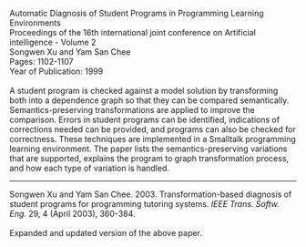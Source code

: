 Automatic Diagnosis of Student Programs in Programming Learning Environments<br>
Proceedings of the 16th international joint conference on Artificial intelligence - Volume 2<br>
Songwen Xu and Yam San Chee<br>
Pages: 1102-1107<br>
Year of Publication: 1999<br>
<br>
A student program is checked against a model solution by transforming both into a dependence graph so that they can be compared semantically.  Semantics-preserving transformations are applied to improve the comparison.  Errors in student programs can be identified, indications of corrections needed can be provided, and programs can also be checked for correctness.  These techniques are implemented in a Smalltalk programming learning environment.  The paper lists the semantics-preserving variations that are supported, explains the program to graph transformation process, and how each type of variation is handled.<br>
<hr />
Songwen Xu and Yam San Chee. 2003. Transformation-based diagnosis of student programs for programming tutoring systems. <i>IEEE Trans. Softw. Eng.</i> 29, 4 (April 2003), 360-384.<br>
<br>
Expanded and updated version of the above paper.